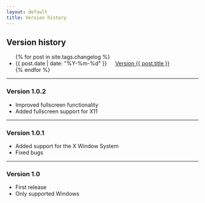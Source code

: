 ```yaml
---
layout: default
title: Version history
---
```


## Version history
<ul>
{% for post in site.tags.changelog %}
<li>
<time datetime="{{ post.date | date: "%Y-%m-%d" }}">
</time>
<span>{{ post.date | date: "%Y-%m-%d" }} &emsp;</span>
<a href="{{ post.url }}">
Version {{ post.title }}
</a>
</li>
{% endfor %}
</ul>

---
### Version 1.0.2
- Improved fullscreen functionality
- Added fullscreen support for X11

---
### Version 1.0.1
- Added support for the X Window System
- Fixed bugs

---
### Version 1.0
- First release
- Only supported Windows
